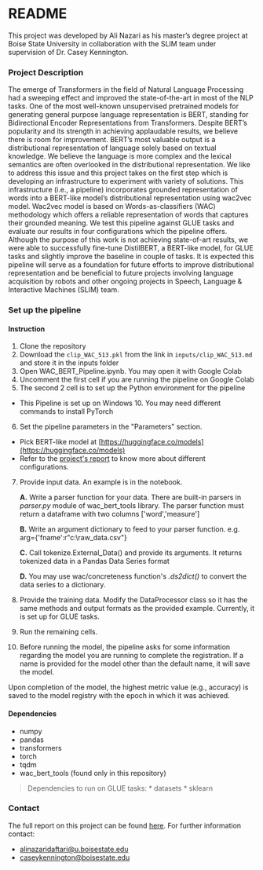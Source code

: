 # README #
 
This project was developed by Ali Nazari as his master’s degree project at Boise State University in collaboration with the SLIM team under supervision of Dr. Casey Kennington.
 
### Project Description ###
 
The emerge of Transformers in the field of Natural Language Processing had a sweeping effect and improved the state-of-the-art in most of the NLP tasks. One of the most well-known unsupervised pretrained models for generating general purpose language representation is BERT, standing for Bidirectional Encoder Representations from Transformers. Despite BERT’s popularity and its strength in achieving applaudable results, we believe there is room for improvement. BERT’s most valuable output is a distributional representation of language solely based on textual knowledge. We believe the language is more complex and the lexical semantics are often overlooked in the distributional representation. We like to address this issue and this project takes on the first step which is developing an infrastructure to experiment with variety of solutions. This infrastructure (i.e., a pipeline) incorporates grounded representation of words into a BERT-like model’s distributional representation using wac2vec model. Wac2vec model is based on Words-as-classifiers (WAC) methodology which offers a reliable representation of words that captures their grounded meaning. We test this pipeline against GLUE tasks and evaluate our results in four configurations which the pipeline offers. Although the purpose of this work is not achieving state-of-art results, we were able to successfully fine-tune DistilBERT, a BERT-like model, for GLUE tasks and slightly improve the baseline in couple of tasks. It is expected this pipeline will serve as a foundation for future efforts to improve distributional representation and be beneficial to future projects involving language acquisition by robots and other ongoing projects in Speech, Language & Interactive Machines (SLIM) team.
 
### Set up the pipeline ###
 
#### Instruction
1. Clone the repository
2. Download the `clip_WAC_513.pkl` from the link in `inputs/clip_WAC_513.md` and store it in the inputs folder
3. Open WAC_BERT_Pipeline.ipynb. You may open it with Google Colab
4. Uncomment the first cell if you are running the pipeline on Google Colab
5. The second 2 cell is to set up the Python environment for the pipeline
  * This Pipeline is set up on Windows 10. You may need different commands to install PyTorch
6. Set the pipeline parameters in the "Parameters" section.
  * Pick BERT-like model at [https://huggingface.co/models](https://huggingface.co/models)
  * Refer to the [project's report](https://scholarworks.boisestate.edu/) to know more about different configurations.
7. Provide input data. An example is in the notebook.
 
	**A.** Write a parser function for your data. There are built-in parsers in *parser.py* module of wac_bert_tools library. The parser function must return a dataframe with two columns ['word','measure']
 
	**B.** Write an argument dictionary to feed to your parser function. e.g. arg={'fname':r"c:\raw_data.csv"}
 
	**C.** Call tokenize.External_Data() and provide its arguments. It returns tokenized data in a Pandas Data Series format
 
	**D.** You may use wac/concreteness function's *.ds2dict()* to convert the data series to a dictionary.
 
7. Provide the training data. Modify the DataProcessor class so it has the same methods and output formats as the provided example. Currently, it is set up for GLUE tasks.
8. Run the remaining cells.
9. Before running the model, the pipeline asks for some information regarding the model you are running to complete the registration. If a name is provided for the model other than the default name, it will save the model.
 
Upon completion of the model, the highest metric value (e.g., accuracy) is saved to the model registry with the epoch in which it was achieved.
 
#### Dependencies
  * numpy
  * pandas
  * transformers
  * torch
  * tqdm
  * wac_bert_tools (found only in this repository)
  >Dependencies to run on GLUE tasks:
  	* datasets
  	* sklearn
 
### Contact ###
The full report on this project can be found [here](https://scholarworks.boisestate.edu/). For further information contact:
* alinazaridaftari@u.boisestate.edu
* caseykennington@boisestate.edu
